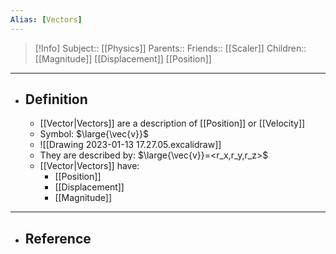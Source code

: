 ```yaml
---
Alias: [Vectors]
---
```

> [!Info]
> Subject:: [[Physics]]
> Parents:: 
> Friends:: [[Scaler]]
> Children:: [[Magnitude]] [[Displacement]] [[Position]]
---
- ## Definition
	- [[Vector|Vectors]] are a description of [[Position]] or [[Velocity]]
	- Symbol: $\large{\vec{v}}$
	- ![[Drawing 2023-01-13 17.27.05.excalidraw]]
	- They are described by: $\large{\vec{v}}=<r_x,r_y,r_z>$
	- [[Vector|Vectors]] have:
		- [[Position]]
		- [[Displacement]]
		- [[Magnitude]]
---
- ## Reference